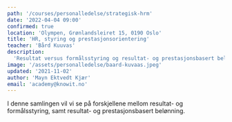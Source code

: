 ```yaml
---
path: '/courses/personalledelse/strategisk-hrm'
date: '2022-04-04 09:00'
confirmed: true
location: 'Olympen, Grønlandsleiret 15, 0190 Oslo'
title: 'HR, styring og prestasjonsorientering'
teacher: 'Bård Kuuvas'
description:
  'Resultat versus formålsstyring og resultat- og prestasjonsbasert belønning'
image: '/assets/personalledelse/baard-kuvaas.jpeg'
updated: '2021-11-02'
author: 'Mayn Ektvedt Kjær'
email: 'academy@knowit.no'
---
```


I denne samlingen vil vi se på forskjellene mellom resultat- og
formålsstyring, samt resultat- og prestasjonsbasert belønning.
